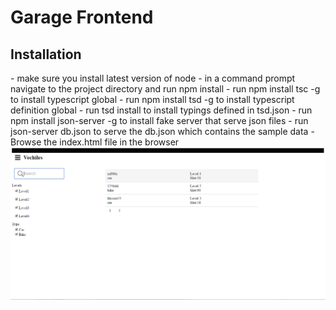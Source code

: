 <h1>Garage Frontend </h1>

<h2> Installation </h2>
- make sure you install latest version of node
- in a command prompt navigate to the project directory and run npm install
- run npm install tsc -g to install typescript global
- run npm install tsd -g to install typescript definition global
- run tsd install to install typings defined in tsd.json
- run npm install json-server -g to install fake server that serve json files
- run json-server db.json to serve the db.json which contains the sample data
- Browse the index.html file in the browser

<img src= "screenshot.png"/>